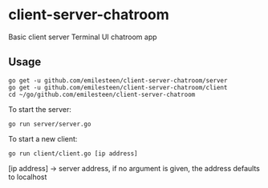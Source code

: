 # client-server-chatroom

Basic client server Terminal UI chatroom app

## Usage
```
go get -u github.com/emilesteen/client-server-chatroom/server
go get -u github.com/emilesteen/client-server-chatroom/client
cd ~/go/github.com/emilesteen/client-server-chatroom
```

To start the server:<br/>
```
go run server/server.go
```

To start a new client:<br/>
```
go run client/client.go [ip address]
```
[ip address] -> server address, if no argument is given, the address defaults to localhost
